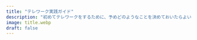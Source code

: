 ```yaml
---
title: "テレワーク実践ガイド"
description: "初めてテレワークをするために、予めどのようなことを決めておいたらよいか、どういった進め方をしたらよいか、どんなツールを使ったらよいかなどを解説しています。"
image: title.webp
draft: false
---
```

<div id='product-component-1627483918148'></div>
<script type="text/javascript">
/*<![CDATA[*/
(function () {
  var scriptURL = 'https://sdks.shopifycdn.com/buy-button/latest/buy-button-storefront.min.js';
  if (window.ShopifyBuy) {
    if (window.ShopifyBuy.UI) {
      ShopifyBuyInit();
    } else {
      loadScript();
    }
  } else {
    loadScript();
  }
  function loadScript() {
    var script = document.createElement('script');
    script.async = true;
    script.src = scriptURL;
    (document.getElementsByTagName('head')[0] || document.getElementsByTagName('body')[0]).appendChild(script);
    script.onload = ShopifyBuyInit;
  }
  function ShopifyBuyInit() {
    var client = ShopifyBuy.buildClient({
      domain: 'linkup-works.myshopify.com',
      storefrontAccessToken: '891d1bc551076823c13d9e19798a6bce',
    });
    ShopifyBuy.UI.onReady(client).then(function (ui) {
      ui.createComponent('product', {
        id: '6905168462006',
        node: document.getElementById('product-component-1627483918148'),
        moneyFormat: '%C2%A5%7B%7Bamount_no_decimals%7D%7D',
        options: {
  "product": {
    "styles": {
      "product": {
        "@media (min-width: 601px)": {
          "max-width": "100%",
          "margin-left": "0",
          "margin-bottom": "50px"
        },
        "text-align": "left"
      },
      "title": {
        "font-size": "26px"
      },
      "button": {
        ":hover": {
          "background-color": "#28a2cf"
        },
        "background-color": "#2cb4e6",
        ":focus": {
          "background-color": "#28a2cf"
        },
        "border-radius": "7px"
      },
      "price": {
        "font-size": "18px"
      },
      "compareAt": {
        "font-size": "15.299999999999999px"
      },
      "unitPrice": {
        "font-size": "15.299999999999999px"
      }
    },
    "buttonDestination": "checkout",
    "layout": "horizontal",
    "contents": {
      "img": false,
      "imgWithCarousel": true,
      "description": true
    },
    "width": "100%",
    "text": {
      "button": "購入する"
    }
  },
  "productSet": {
    "styles": {
      "products": {
        "@media (min-width: 601px)": {
          "margin-left": "-20px"
        }
      }
    }
  },
  "modalProduct": {
    "contents": {
      "img": false,
      "imgWithCarousel": true,
      "button": false,
      "buttonWithQuantity": true
    },
    "styles": {
      "product": {
        "@media (min-width: 601px)": {
          "max-width": "100%",
          "margin-left": "0px",
          "margin-bottom": "0px"
        }
      },
      "button": {
        ":hover": {
          "background-color": "#28a2cf"
        },
        "background-color": "#2cb4e6",
        ":focus": {
          "background-color": "#28a2cf"
        },
        "border-radius": "7px"
      },
      "title": {
        "font-family": "Helvetica Neue, sans-serif",
        "font-weight": "bold",
        "font-size": "26px",
        "color": "#4c4c4c"
      },
      "price": {
        "font-family": "Helvetica Neue, sans-serif",
        "font-weight": "normal",
        "font-size": "18px",
        "color": "#4c4c4c"
      },
      "compareAt": {
        "font-family": "Helvetica Neue, sans-serif",
        "font-weight": "normal",
        "font-size": "15.299999999999999px",
        "color": "#4c4c4c"
      },
      "unitPrice": {
        "font-family": "Helvetica Neue, sans-serif",
        "font-weight": "normal",
        "font-size": "15.299999999999999px",
        "color": "#4c4c4c"
      }
    },
    "text": {
      "button": "Add to cart"
    }
  },
  "option": {},
  "cart": {
    "styles": {
      "button": {
        ":hover": {
          "background-color": "#28a2cf"
        },
        "background-color": "#2cb4e6",
        ":focus": {
          "background-color": "#28a2cf"
        },
        "border-radius": "7px"
      }
    },
    "text": {
      "total": "Subtotal",
      "button": "Checkout"
    },
    "popup": false
  },
  "toggle": {
    "styles": {
      "toggle": {
        "background-color": "#2cb4e6",
        ":hover": {
          "background-color": "#28a2cf"
        },
        ":focus": {
          "background-color": "#28a2cf"
        }
      }
    }
  }
},
      });
    });
  }
})();
/*]]>*/
</script>